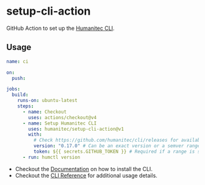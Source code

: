 # setup-cli-action

GitHub Action to set up the [Humanitec CLI](https://developer.humanitec.com/platform-orchestrator/cli/).

## Usage

```yaml
name: ci

on:
  push:

jobs:
  build:
    runs-on: ubuntu-latest
    steps:
      - name: Checkout
        uses: actions/checkout@v4
      - name: Setup Humanitec CLI
        uses: humanitec/setup-cli-action@v1
        with:
          # Check https://github.com/humanitec/cli/releases for available versions
          version: "0.17.0" # Can be an exact version or a semver range https://github.com/npm/node-semver#ranges
          token: ${{ secrets.GITHUB_TOKEN }} # Required if a range is specified
      - run: humctl version

```

- Checkout the [Documentation](https://developer.humanitec.com/platform-orchestrator/cli/) on how to install the CLI.
- Checkout the [CLI Reference](https://developer.humanitec.com/platform-orchestrator/reference/cli-references/) for additional usage details.
